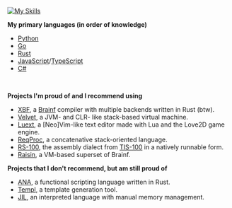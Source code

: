 [![My Skills](https://skillicons.dev/icons?i=py,js,html,css,cs,rust,git,lua,neovim,vscode,apple,windows,npm,nodejs,idea,rider,c,cpp,zig,java,blender)](https://skillicons.dev)
<br>

<!--
what are you doing snooping around in here?
-->
**My primary languages (in order of knowledge)**
- [Python](https://www.python.org)
- [Go](https://go.dev)
- [Rust](https://www.rust-lang.org)
- [JavaScript](https://en.m.wikipedia.org/wiki/JavaScript)/[TypeScript](https://en.m.wikipedia.org/wiki/TypeScript)
- [C#](https://en.wikipedia.org/wiki/C_Sharp_(programming_language))

<br>

**Projects I'm proud of and I recommend using**
* [XBF](<https://github.com/voidwyrm-2/xbf>), a [Brainf](<https://en.wikipedia.org/wiki/Brainfuck>) compiler with multiple backends written in Rust (btw).
* [Velvet](<https://github.com/voidwyrm-2/velvet-vm>), a JVM- and CLR- like stack-based virtual machine.
* [Luext](<https://github.com/voidwyrm-2/luext>), a [Neo]Vim-like text editor made with Lua and the Love2D game engine.
* [ReqProc](<https://github.com/voidwyrm-2/reqproc>), a concatenative stack-oriented language.
* [RS-100](<https://github.com/voidwyrm-2/rs-100>), the assembly dialect from [TIS-100](<https://www.zachtronics.com/tis-100/>) in a natively runnable form.
* [Raisin](<https://github.com/voidwyrm-2/raisin>), a VM-based superset of Brainf.

**Projects that I don't recommend, but am still proud of**
* [ANA](<https://github.com/voidwyrm-2/ana>), a functional scripting language written in Rust.
* [Templ](<https://github.com/voidwyrm-2/templ>), a template generation tool.
* [JIL](<https://github.com/voidwyrm-2/reqproc>), an interpreted language with manual memory management.